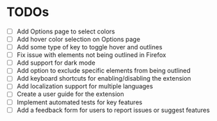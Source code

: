 # TODOs

- [ ] Add Options page to select colors
- [ ] Add hover color selection on Options page
- [ ] Add some type of key to toggle hover and outlines
- [ ] Fix issue with elements not being outlined in Firefox
- [ ] Add support for dark mode
- [ ] Add option to exclude specific elements from being outlined
- [ ] Add keyboard shortcuts for enabling/disabling the extension
- [ ] Add localization support for multiple languages
- [ ] Create a user guide for the extension
- [ ] Implement automated tests for key features
- [ ] Add a feedback form for users to report issues or suggest features
